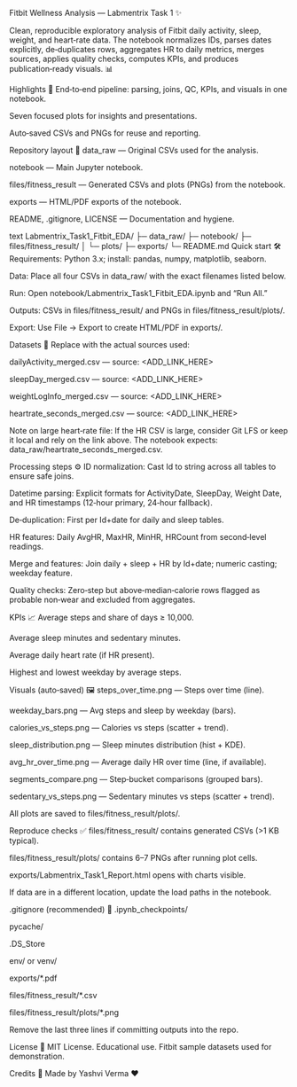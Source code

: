Fitbit Wellness Analysis — Labmentrix Task 1 ✨

Clean, reproducible exploratory analysis of Fitbit daily activity, sleep, weight, and heart‑rate data. The notebook normalizes IDs, parses dates explicitly, de‑duplicates rows, aggregates HR to daily metrics, merges sources, applies quality checks, computes KPIs, and produces publication‑ready visuals. 📊

Highlights 🚀
End‑to‑end pipeline: parsing, joins, QC, KPIs, and visuals in one notebook.

Seven focused plots for insights and presentations.

Auto‑saved CSVs and PNGs for reuse and reporting.

Repository layout 🧭
data_raw — Original CSVs used for the analysis.

notebook — Main Jupyter notebook.

files/fitness_result — Generated CSVs and plots (PNGs) from the notebook.

exports — HTML/PDF exports of the notebook.

README, .gitignore, LICENSE — Documentation and hygiene.

text
Labmentrix_Task1_Fitbit_EDA/
├─ data_raw/
├─ notebook/
├─ files/fitness_result/
│  └─ plots/
├─ exports/
└─ README.md
Quick start 🛠️
Requirements: Python 3.x; install: pandas, numpy, matplotlib, seaborn.

Data: Place all four CSVs in data_raw/ with the exact filenames listed below.

Run: Open notebook/Labmentrix_Task1_Fitbit_EDA.ipynb and “Run All.”

Outputs: CSVs in files/fitness_result/ and PNGs in files/fitness_result/plots/.

Export: Use File → Export to create HTML/PDF in exports/.

Datasets 🔗
Replace with the actual sources used:

dailyActivity_merged.csv — source: <ADD_LINK_HERE>

sleepDay_merged.csv — source: <ADD_LINK_HERE>

weightLogInfo_merged.csv — source: <ADD_LINK_HERE>

heartrate_seconds_merged.csv — source: <ADD_LINK_HERE>

Note on large heart‑rate file: If the HR CSV is large, consider Git LFS or keep it local and rely on the link above. The notebook expects: data_raw/heartrate_seconds_merged.csv.

Processing steps ⚙️
ID normalization: Cast Id to string across all tables to ensure safe joins.

Datetime parsing: Explicit formats for ActivityDate, SleepDay, Weight Date, and HR timestamps (12‑hour primary, 24‑hour fallback).

De‑duplication: First per Id+date for daily and sleep tables.

HR features: Daily AvgHR, MaxHR, MinHR, HRCount from second‑level readings.

Merge and features: Join daily + sleep + HR by Id+date; numeric casting; weekday feature.

Quality checks: Zero‑step but above‑median‑calorie rows flagged as probable non‑wear and excluded from aggregates.

KPIs 📈
Average steps and share of days ≥ 10,000.

Average sleep minutes and sedentary minutes.

Average daily heart rate (if HR present).

Highest and lowest weekday by average steps.

Visuals (auto‑saved) 🖼️
steps_over_time.png — Steps over time (line).

weekday_bars.png — Avg steps and sleep by weekday (bars).

calories_vs_steps.png — Calories vs steps (scatter + trend).

sleep_distribution.png — Sleep minutes distribution (hist + KDE).

avg_hr_over_time.png — Average daily HR over time (line, if available).

segments_compare.png — Step‑bucket comparisons (grouped bars).

sedentary_vs_steps.png — Sedentary minutes vs steps (scatter + trend).

All plots are saved to files/fitness_result/plots/.

Reproduce checks ✅
files/fitness_result/ contains generated CSVs (>1 KB typical).

files/fitness_result/plots/ contains 6–7 PNGs after running plot cells.

exports/Labmentrix_Task1_Report.html opens with charts visible.

If data are in a different location, update the load paths in the notebook.

.gitignore (recommended) 🧹
.ipynb_checkpoints/

pycache/

.DS_Store

env/ or venv/

exports/*.pdf

files/fitness_result/*.csv

files/fitness_result/plots/*.png

Remove the last three lines if committing outputs into the repo.

License 📄
MIT License. Educational use. Fitbit sample datasets used for demonstration.

Credits 🙏
Made by Yashvi Verma ❤️
